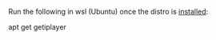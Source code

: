 Run the following in wsl (Ubuntu) once the distro is [installed](https://aka.ms/wslstore):

apt get getiplayer
